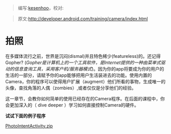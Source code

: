 > 编写:[kesenhoo](https://github.com/kesenhoo)，校对:

> 原文:<http://developer.android.com/training/camera/index.html>

# 拍照

在多媒体流行之前，世界是沉闷(dismal)并且特色稀少(featureless)的。还记得Gopher? (*Gopher是计算机上的一个工具软件，是Internet提供的一种由菜单式驱动的信息查询工具，采用客户机/服务器模式*)。因为你的app将要成为你的用户的生活的一部分，请赋予你的app能够把用户生活装进去的功能。使用内置的Camera，你的程序可以使得用户扩展（augment）他们所看的事物，生成唯一的头像，查找角落的人偶（zombies）,或者仅仅是分享他们的经验。

这一章节，会教你如何简单的使用已经存在的Camera程序。在后面的课程中，你会更加深入的（ dive deeper ）学习如何直接控制Camera的硬件。

**试试下面的例子程序**

[PhotoIntentActivity.zip](http://developer.android.com/shareables/training/PhotoIntentActivity.zip)
